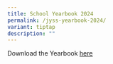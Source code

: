 ```yaml
---
title: School Yearbook 2024
permalink: /jyss-yearbook-2024/
variant: tiptap
description: ""
---
```

<p></p>
<p>Download the Yearbook <a href="https://online.fliphtml5.com/xvxdz/trfx/#p=1" rel="noopener nofollow" target="_blank">here</a>
</p>